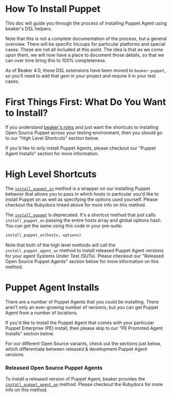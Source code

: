 # How To Install Puppet

This doc will guide you through the process of installing Puppet Agent using beaker's DSL helpers.

Note that this is not a complete documentation of the process, but a general overview. There will be specific hiccups for particular platforms and special cases. These are not all included at this point. The idea is that as we come upon them, we will now have a place to document those details, so that we can over time bring this to 100% completeness.

As of Beaker 4.0, these DSL extensions have been moved to `beaker-puppet`, so you'll need to add that gem in your project and require it in your test cases.

# First Things First: What Do You Want to Install?

If you understand [beaker's roles](https://github.com/puppetlabs/beaker/blob/master/docs/concepts/roles_what_are_they.md) and just want the shortcuts to installing Open Source Puppet across your testing environment, then you should go to our "High Level Shortcuts" section below.

If you'd like to only install Puppet Agents, please checkout our "Puppet Agent Installs" section for more information.

# High Level Shortcuts

The [`install_puppet_on`](http://www.rubydoc.info/gems/beaker/Beaker/DSL/InstallUtils/FOSSUtils#install_puppet_on-instance_method) method is a wrapper on our installing Puppet behavior that allows you to pass in which hosts in particular you'd like to install Puppet on as well as specifying the options used yourself. Please checkout the Rubydocs linked above for more info on this method.

The [`install_puppet`](http://www.rubydoc.info/gems/beaker/Beaker/DSL/InstallUtils/FOSSUtils#install_puppet-instance_method) is deprecated. It's a shortcut method that just calls `install_puppet_on` passing the entire hosts array and global options hash. You can get the same using this code in your pre-suite:

```ruby
install_puppet_on(hosts, options)
```

Note that both of the high level methods will call the `install_puppet_agent_on` method to install released Puppet Agent versions for your agent Systems Under Test (SUTs). Please checkout our "Released Open Source Puppet Agents" section below for more information on this method.

# Puppet Agent Installs

There are a number of Puppet Agents that you could be installing. There aren't only an ever-growing number of versions, but you can get Puppet Agent from a number of locations.

If you'd like to install the Puppet Agent that comes with your particular Puppet Enterprise (PE) install, then please skip to our "PE Promoted Agent Installs" section below.

For our different Open Source variants, check out the sections just below, which differentiate between released & development Puppet Agent versions.

### Released Open Source Puppet Agents

To install a released version of Puppet Agent, beaker provides the [`install_puppet_agent_on`](http://www.rubydoc.info/gems/beaker/Beaker/DSL/InstallUtils/FOSSUtils#install_puppet_agent_on-instance_method) method. Please checkout the Rubydocs for more info on this method.
